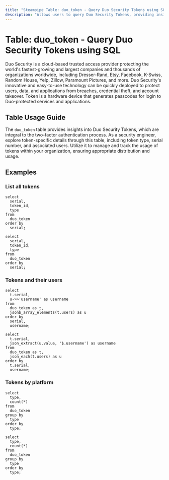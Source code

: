```yaml
---
title: "Steampipe Table: duo_token - Query Duo Security Tokens using SQL"
description: "Allows users to query Duo Security Tokens, providing insights into the two-factor authentication (2FA) tokens in use within an organization."
---
```


# Table: duo_token - Query Duo Security Tokens using SQL

Duo Security is a cloud-based trusted access provider protecting the world's fastest-growing and largest companies and thousands of organizations worldwide, including Dresser-Rand, Etsy, Facebook, K-Swiss, Random House, Yelp, Zillow, Paramount Pictures, and more. Duo Security's innovative and easy-to-use technology can be quickly deployed to protect users, data, and applications from breaches, credential theft, and account takeover. Token is a hardware device that generates passcodes for login to Duo-protected services and applications.

## Table Usage Guide

The `duo_token` table provides insights into Duo Security Tokens, which are integral to the two-factor authentication process. As a security engineer, explore token-specific details through this table, including token type, serial number, and associated users. Utilize it to manage and track the usage of tokens within your organization, ensuring appropriate distribution and usage.

## Examples

### List all tokens

```sql+postgres
select
  serial,
  token_id,
  type
from
  duo_token
order by
  serial;
```

```sql+sqlite
select
  serial,
  token_id,
  type
from
  duo_token
order by
  serial;
```

### Tokens and their users

```sql+postgres
select
  t.serial,
  u->>'username' as username
from
  duo_token as t,
  jsonb_array_elements(t.users) as u
order by
  serial,
  username;
```

```sql+sqlite
select
  t.serial,
  json_extract(u.value, '$.username') as username
from
  duo_token as t,
  json_each(t.users) as u
order by
  t.serial,
  username;
```

### Tokens by platform

```sql+postgres
select
  type,
  count(*)
from
  duo_token
group by
  type
order by
  type;
```

```sql+sqlite
select
  type,
  count(*)
from
  duo_token
group by
  type
order by
  type;
```
